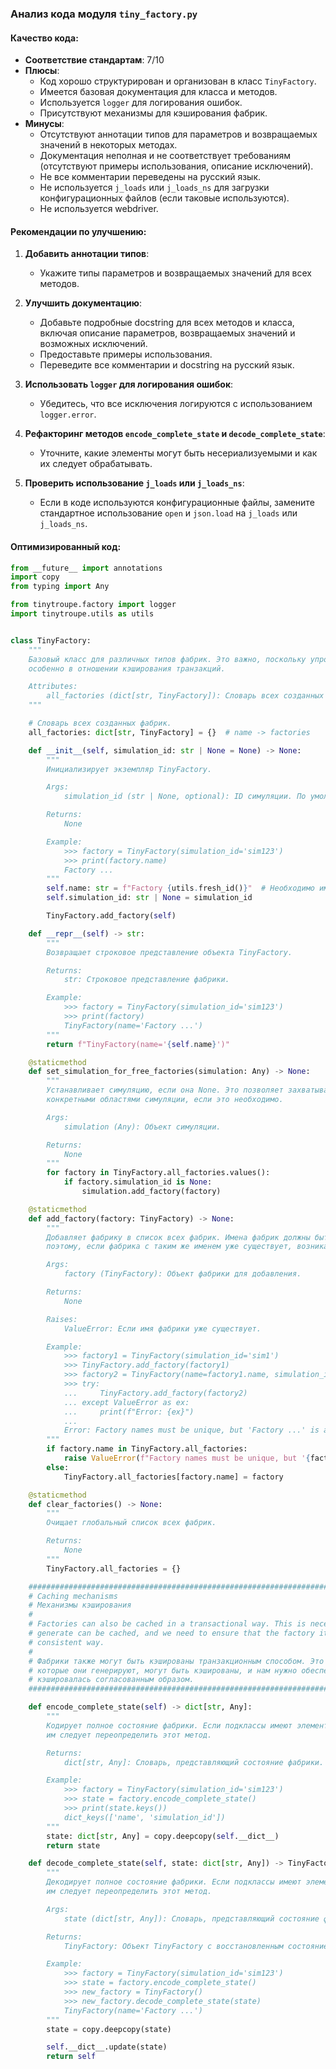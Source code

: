 ### **Анализ кода модуля `tiny_factory.py`**

#### **Качество кода**:
- **Соответствие стандартам**: 7/10
- **Плюсы**:
    - Код хорошо структурирован и организован в класс `TinyFactory`.
    - Имеется базовая документация для класса и методов.
    - Используется `logger` для логирования ошибок.
    - Присутствуют механизмы для кэширования фабрик.
- **Минусы**:
    - Отсутствуют аннотации типов для параметров и возвращаемых значений в некоторых методах.
    - Документация неполная и не соответствует требованиям (отсутствуют примеры использования, описание исключений).
    - Не все комментарии переведены на русский язык.
    - Не используется `j_loads` или `j_loads_ns` для загрузки конфигурационных файлов (если таковые используются).
    - Не используется webdriver.

#### **Рекомендации по улучшению**:
1.  **Добавить аннотации типов**:
    - Укажите типы параметров и возвращаемых значений для всех методов.

2.  **Улучшить документацию**:
    - Добавьте подробные docstring для всех методов и класса, включая описание параметров, возвращаемых значений и возможных исключений.
    - Предоставьте примеры использования.
    - Переведите все комментарии и docstring на русский язык.

3.  **Использовать `logger` для логирования ошибок**:
    - Убедитесь, что все исключения логируются с использованием `logger.error`.

4.  **Рефакторинг методов `encode_complete_state` и `decode_complete_state`**:
    - Уточните, какие элементы могут быть несериализуемыми и как их следует обрабатывать.

5.  **Проверить использование `j_loads` или `j_loads_ns`**:
    - Если в коде используются конфигурационные файлы, замените стандартное использование `open` и `json.load` на `j_loads` или `j_loads_ns`.

#### **Оптимизированный код**:
```python
from __future__ import annotations
import copy
from typing import Any

from tinytroupe.factory import logger
import tinytroupe.utils as utils


class TinyFactory:
    """
    Базовый класс для различных типов фабрик. Это важно, поскольку упрощает расширение системы,
    особенно в отношении кэширования транзакций.

    Attributes:
        all_factories (dict[str, TinyFactory]): Словарь всех созданных фабрик.
    """

    # Словарь всех созданных фабрик.
    all_factories: dict[str, TinyFactory] = {}  # name -> factories

    def __init__(self, simulation_id: str | None = None) -> None:
        """
        Инициализирует экземпляр TinyFactory.

        Args:
            simulation_id (str | None, optional): ID симуляции. По умолчанию None.

        Returns:
            None

        Example:
            >>> factory = TinyFactory(simulation_id='sim123')
            >>> print(factory.name)
            Factory ...
        """
        self.name: str = f"Factory {utils.fresh_id()}"  # Необходимо имя, но нет смысла делать его настраиваемым
        self.simulation_id: str | None = simulation_id

        TinyFactory.add_factory(self)

    def __repr__(self) -> str:
        """
        Возвращает строковое представление объекта TinyFactory.

        Returns:
            str: Строковое представление фабрики.

        Example:
            >>> factory = TinyFactory(simulation_id='sim123')
            >>> print(factory)
            TinyFactory(name='Factory ...')
        """
        return f"TinyFactory(name='{self.name}')"

    @staticmethod
    def set_simulation_for_free_factories(simulation: Any) -> None:
        """
        Устанавливает симуляцию, если она None. Это позволяет захватывать свободные среды
        конкретными областями симуляции, если это необходимо.

        Args:
            simulation (Any): Объект симуляции.

        Returns:
            None
        """
        for factory in TinyFactory.all_factories.values():
            if factory.simulation_id is None:
                simulation.add_factory(factory)

    @staticmethod
    def add_factory(factory: TinyFactory) -> None:
        """
        Добавляет фабрику в список всех фабрик. Имена фабрик должны быть уникальными,
        поэтому, если фабрика с таким же именем уже существует, возникает ошибка.

        Args:
            factory (TinyFactory): Объект фабрики для добавления.

        Returns:
            None

        Raises:
            ValueError: Если имя фабрики уже существует.

        Example:
            >>> factory1 = TinyFactory(simulation_id='sim1')
            >>> TinyFactory.add_factory(factory1)
            >>> factory2 = TinyFactory(name=factory1.name, simulation_id='sim2')
            >>> try:
            ...     TinyFactory.add_factory(factory2)
            ... except ValueError as ex:
            ...     print(f"Error: {ex}")
            ...
            Error: Factory names must be unique, but 'Factory ...' is already defined.
        """
        if factory.name in TinyFactory.all_factories:
            raise ValueError(f"Factory names must be unique, but '{factory.name}' is already defined.")
        else:
            TinyFactory.all_factories[factory.name] = factory

    @staticmethod
    def clear_factories() -> None:
        """
        Очищает глобальный список всех фабрик.

        Returns:
            None
        """
        TinyFactory.all_factories = {}

    ################################################################################################
    # Caching mechanisms
    # Механизмы кэширования
    #
    # Factories can also be cached in a transactional way. This is necessary because the agents they
    # generate can be cached, and we need to ensure that the factory itself is also cached in a
    # consistent way.
    #
    # Фабрики также могут быть кэшированы транзакционным способом. Это необходимо, потому что агенты,
    # которые они генерируют, могут быть кэшированы, и нам нужно обеспечить, чтобы сама фабрика также
    # кэшировалась согласованным образом.
    ################################################################################################

    def encode_complete_state(self) -> dict[str, Any]:
        """
        Кодирует полное состояние фабрики. Если подклассы имеют элементы, которые не сериализуемы,
        им следует переопределить этот метод.

        Returns:
            dict[str, Any]: Словарь, представляющий состояние фабрики.

        Example:
            >>> factory = TinyFactory(simulation_id='sim123')
            >>> state = factory.encode_complete_state()
            >>> print(state.keys())
            dict_keys(['name', 'simulation_id'])
        """
        state: dict[str, Any] = copy.deepcopy(self.__dict__)
        return state

    def decode_complete_state(self, state: dict[str, Any]) -> TinyFactory:
        """
        Декодирует полное состояние фабрики. Если подклассы имеют элементы, которые не сериализуемы,
        им следует переопределить этот метод.

        Args:
            state (dict[str, Any]): Словарь, представляющий состояние фабрики.

        Returns:
            TinyFactory: Объект TinyFactory с восстановленным состоянием.

        Example:
            >>> factory = TinyFactory(simulation_id='sim123')
            >>> state = factory.encode_complete_state()
            >>> new_factory = TinyFactory()
            >>> new_factory.decode_complete_state(state)
            TinyFactory(name='Factory ...')
        """
        state = copy.deepcopy(state)

        self.__dict__.update(state)
        return self